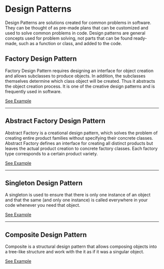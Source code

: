 # Design Patterns
Design Patterns are solutions created for common problems in software. They can be thought of as pre-made plans that can be customized and used to solve common problems in code. Design patterns are general concepts used for problem solving, not parts that can be found ready-made, such as a function or class, and added to the code.

## Factory Design Pattern
Factory Design Pattern requires designing an interface for object creation and allows subclasses to produce objects. In addition, the subclasses themselves determine which class object will be created. Thus it abstracts the object creation process. It is one of the creative design patterns and is frequently used in software.

[See Example](https://github.com/ProgrammingLessons/DesignPatterns/tree/main/Factory "Go to Factory Design Pattern")
<hr>

## Abstract Factory Design Pattern
Abstract Factory is a creational design pattern, which solves the problem of creating entire product families without specifying their concrete classes. Abstract Factory defines an interface for creating all distinct products but leaves the actual product creation to concrete factory classes. Each factory type corresponds to a certain product variety.

[See Example](https://github.com/ProgrammingLessons/DesignPatterns/tree/main/AbstractFactory "Go to Abstract Factory Design Pattern")
<hr>

## Singleton Design Pattern
A singleton is used to ensure that there is only one instance of an object and that the same (and only one instance) is called everywhere in your code whenever you need that object.

[See Example](https://github.com/ProgrammingLessons/DesignPatterns/tree/main/SingletonDesignPattern "Go to Singleton Design Pattern")
<hr>

## Composite Design Pattern
Composite is a structural design pattern that allows composing objects into a tree-like structure and work with the it as if it was a singular object.

[See Example](https://github.com/ProgrammingLessons/DesignPatterns/tree/main/CompositeDesignPattern "Go to Composite Design Pattern")
